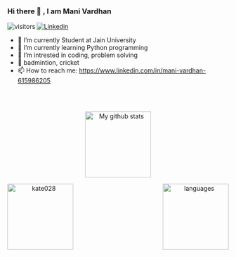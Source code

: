 ### Hi there 👋 ,   I am Mani Vardhan
![visitors](https://visitor-badge.glitch.me/badge?page_id=Manivardhan4.visitor-badge)
[![Linkedin](https://img.shields.io/badge/-Manivardhan-blue?style=flat-square&logo=Linkedin&logoColor=white&link=https://www.linkedin.com/in/mani-vardhan-615986205/)](https://www.linkedin.com/in/mani-vardhan-615986205/)

- 🔭 I’m currently Student at Jain University
- 🌱 I’m currently learning Python programming
- 👯 I’m intrested in coding, problem solving 
- 🤔 badmintion, cricket
- 📫 How to reach me: https://www.linkedin.com/in/mani-vardhan-615986205 

<br>

<br>

<p align="center">
<img src="https://github-readme-stats.vercel.app/api?username=Manivardhan4&show_icons=true&theme=tokyonight" alt="My github stats" height="150"/></p>

<p align="center">
<img align="left" height="150"  src="https://github-readme-streak-stats.herokuapp.com/?user=Manivardhan4&theme=tokyonight" alt="kate028"/> </p>

<p align="center">
<img align="right" height= "150" src="https://github-readme-stats.vercel.app/api/top-langs/?username=Manivardhan4&layout=compact&theme=tokyonight" alt="languages"/> 
</p>


<br>
